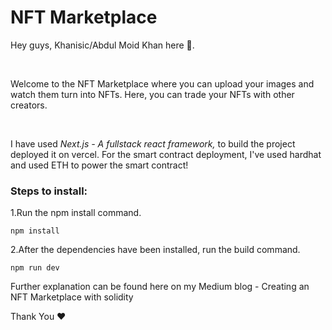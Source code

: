 # NFT Marketplace

<p>Hey guys, Khanisic/Abdul Moid Khan here 👋.</p>
<br/>
<p>Welcome to the NFT Marketplace where you can upload your images and watch them turn into NFTs. Here, you can trade your NFTs with other creators.</p>
<br/>
<p>I have used <i>Next.js - A fullstack react framework,</i> to build the project deployed it on vercel. For the smart contract deployment, I've used hardhat and used ETH to power the smart contract!</p>

### Steps to install:

1.Run the npm install command.

```shell
npm install
```

2.After the dependencies have been installed, run the build command.

```shell
npm run dev
```

<p>Further explanation can be found here on my Medium blog - <a link="https://betterprogramming.pub/creating-an-nft-marketplace-solidity-2323abca6346">Creating an NFT Marketplace with solidity</a> </p>

<p>Thank You ❤️</p>
